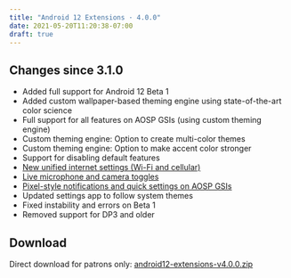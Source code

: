```yaml
---
title: "Android 12 Extensions · 4.0.0"
date: 2021-05-20T11:20:38-07:00
draft: true
---
```


## Changes since 3.1.0

- Added full support for Android 12 Beta 1
- Added custom wallpaper-based theming engine using state-of-the-art color science
- Full support for all features on AOSP GSIs (using custom theming engine)
- Custom theming engine: Option to create multi-color themes
- Custom theming engine: Option to make accent color stronger
- Support for disabling default features
- [New unified internet settings (Wi-Fi and cellular)](https://twitter.com/kdrag0n/status/1394928791458246659)
- [Live microphone and camera toggles](https://twitter.com/kdrag0n/status/1394929561222082564)
- [Pixel-style notifications and quick settings on AOSP GSIs](https://twitter.com/kdrag0n/status/1394730865373057026)
- Updated settings app to follow system themes
- Fixed instability and errors on Beta 1
- Removed support for DP3 and older

## Download

Direct download for patrons only: [android12-extensions-v4.0.0.zip](https://patreon.kdrag0n.dev/exclusive/android12-extensions-v4.0.0.zip)
